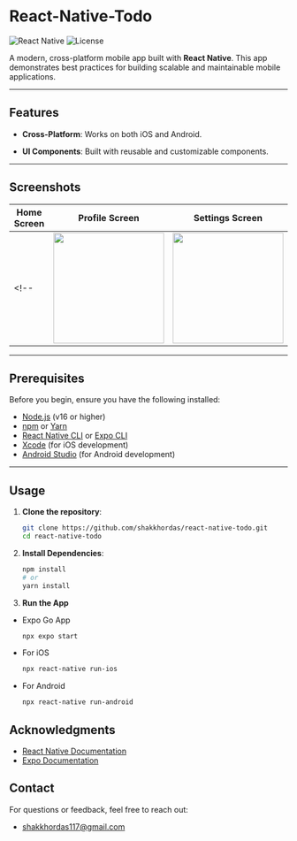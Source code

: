 # React-Native-Todo

![React Native](https://img.shields.io/badge/React_Native-20232A?style=for-the-badge&logo=react&logoColor=61DAFB)
![License](https://img.shields.io/badge/License-MIT-blue.svg)

A modern, cross-platform mobile app built with **React Native**. This app demonstrates best practices for building scalable and maintainable mobile applications.

---

## Features

- **Cross-Platform**: Works on both iOS and Android.
<!-- - **State Management**: Uses Redux (or Zustand, Context API, etc.) for state management.
- **Navigation**: Implements React Navigation for seamless navigation.
- **API Integration**: Fetches data from a RESTful API (or GraphQL).
- **Authentication**: Supports user login and registration. -->
- **UI Components**: Built with reusable and customizable components.

---

## Screenshots

| Home Screen | Profile Screen | Settings Screen |
|-------------|----------------|-----------------|
<!-- | <img src="screenshots/home.png" width="200"> | <img src="screenshots/profile.png" width="200"> | <img src="screenshots/settings.png" width="200"> | -->

---

## Prerequisites

Before you begin, ensure you have the following installed:

- [Node.js](https://nodejs.org/) (v16 or higher)
- [npm](https://www.npmjs.com/) or [Yarn](https://yarnpkg.com/)
- [React Native CLI](https://reactnative.dev/docs/environment-setup) or [Expo CLI](https://docs.expo.dev/get-started/installation/)
- [Xcode](https://developer.apple.com/xcode/) (for iOS development)
- [Android Studio](https://developer.android.com/studio) (for Android development)

---

## Usage

1. **Clone the repository**:
   ```bash
   git clone https://github.com/shakkhordas/react-native-todo.git
   cd react-native-todo

2. **Install Dependencies**:
    ```bash
    npm install
    # or
    yarn install

3. **Run the App**
- Expo Go App
    ```bash
    npx expo start
- For iOS
    ```bash
    npx react-native run-ios
- For Android
    ```bash
    npx react-native run-android

    
## Acknowledgments

- [React Native Documentation](https://reactnative.dev/docs/getting-started)
- [Expo Documentation](https://docs.expo.dev/)

## Contact

For questions or feedback, feel free to reach out:
- shakkhordas117@gmail.com